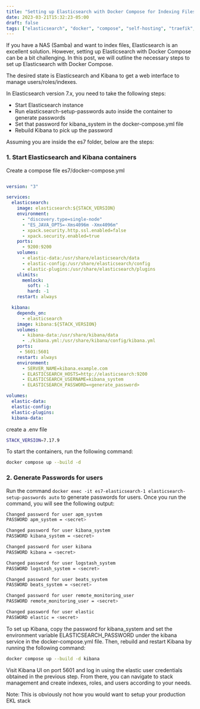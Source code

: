 ```yaml
---
title: "Setting up Elasticsearch with Docker Compose for Indexing Files on NAS"
date: 2023-03-21T15:32:23-05:00
draft: false
tags: ["elasticsearch", "docker", "compose", "self-hosting", "traefik", "SSL", "Kibana", "indexing", "NAS", "Samba"]
---
```

If you have a NAS (Samba) and want to index files, Elasticsearch is an excellent solution. However, setting up Elasticsearch with Docker Compose can be a bit challenging. In this post, we will outline the necessary steps to set up Elasticsearch with Docker Compose.

The desired state is Elasticsearch and Kibana to get a web interface to manage users/roles/indexes.

In Elasticsearch version 7.x, you need to take the following steps:

- Start Elasticsearch instance
- Run elasticsearch-setup-passwords auto inside the container to generate passwords
- Set that password for kibana_system in the docker-compose.yml file
- Rebuild Kibana to pick up the password

Assuming you are inside the es7 folder, below are the steps:

### 1. Start Elasticsearch and Kibana containers
Create a compose file es7/docker-compose.yml

```yml

version: "3"

services:
  elasticsearch:
    image: elasticsearch:${STACK_VERSION}
    environment:
      - "discovery.type=single-node"
      - "ES_JAVA_OPTS=-Xms4096m -Xmx4096m"
      - xpack.security.http.ssl.enabled=false
      - xpack.security.enabled=true
    ports:
      - 9200:9200
    volumes:
      - elastic-data:/usr/share/elasticsearch/data
      - elastic-config:/usr/share/elasticsearch/config
      - elastic-plugins:/usr/share/elasticsearch/plugins
    ulimits:
      memlock:
        soft: -1
        hard: -1
    restart: always

  kibana:
    depends_on:
      - elasticsearch
    image: kibana:${STACK_VERSION}
    volumes:
      - kibana-data:/usr/share/kibana/data
      - ./kibana.yml:/usr/share/kibana/config/kibana.yml
    ports:
     - 5601:5601
    restart: always
    environment:
      - SERVER_NAME=kibana.example.com
      - ELASTICSEARCH_HOSTS=http://elasticsearch:9200
      - ELASTICSEARCH_USERNAME=kibana_system
      - ELASTICSEARCH_PASSWORD=<generate_password>

volumes:
  elastic-data:
  elastic-config:
  elastic-plugins:
  kibana-data:

```
create a .env file
```bash
STACK_VERSION=7.17.9
```
To start the containers, run the following command:

```bash
docker compose up --build -d
``` 

### 2. Generate Passwords for users
Run the command 
`docker exec -it es7-elasticsearch-1 elasticsearch-setup-passwords auto`
to generate passwords for users. Once you run the command, you will see the following output:

```bash
Changed password for user apm_system
PASSWORD apm_system = <secret>

Changed password for user kibana_system
PASSWORD kibana_system = <secret>

Changed password for user kibana
PASSWORD kibana = <secret>

Changed password for user logstash_system
PASSWORD logstash_system = <secret>

Changed password for user beats_system
PASSWORD beats_system = <secret>

Changed password for user remote_monitoring_user
PASSWORD remote_monitoring_user = <secret>

Changed password for user elastic
PASSWORD elastic = <secret>
```
To set up Kibana, copy the password for kibana_system and set the environment variable ELASTICSEARCH_PASSWORD under the kibana service in the docker-compose.yml file. Then, rebuild and restart Kibana by running the following command:

```bash
docker compose up --build -d kibana
```

Visit Kibana UI on port 5601 and log in using the elastic user credentials obtained in the previous step. From there, you can navigate to stack management and create indexes, roles, and users according to your needs.


Note: This is obviously not how you would want to setup your production EKL stack 
